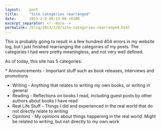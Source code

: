 ```yaml
---
layout:    post
title:     "Site categories rearranged"
date:      2013-2-8 09:13:08 +0100
excerpt_separator: <!--more-->
permalink: /blog/2013/2/8/site-categories-rearranged.html
---
```


This is probably going to result in a few hundred 404 errors in my website log, but I just finished rearranging the categories of my posts. The categories I had were pretty meaningless, and not very well defined.

As of today, this site has 5 categories:

<!--more-->* Announcements - Important stuff such as book releases, interviews and promotions
* Writing - Anything that relates to writing my own books, or writing in general
* Reading - Reflections on books I read, including guest posts by other authors about books I have read
* Real Life Stuff - Things I did and experienced in the real world that do not directly relate to writing
* Opinions - My opinions about things happening in the real world. Might be related to writing, but not directly to my own work
